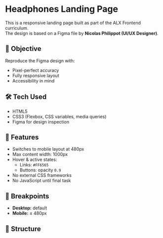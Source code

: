 # Headphones Landing Page

This is a responsive landing page built as part of the ALX Frontend curriculum.  
The design is based on a Figma file by **Nicolas Philippot (UI/UX Designer)**.

## 🎯 Objective
Reproduce the Figma design with:
- Pixel-perfect accuracy
- Fully responsive layout
- Accessibility in mind

## 🛠 Tech Used
- HTML5
- CSS3 (Flexbox, CSS variables, media queries)
- Figma for design inspection

## 📐 Features
- Switches to mobile layout at 480px
- Max content width: 1000px
- Hover & active states:
  - Links: `#FF6565`
  - Buttons: opacity `0.9`
- No external CSS frameworks
- No JavaScript until final task

## 📏 Breakpoints
- **Desktop:** default
- **Mobile:** ≤ 480px

## 📂 Structure
